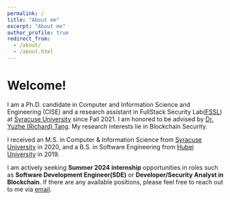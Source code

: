```yaml
---
permalink: /
title: "About me"
excerpt: "About me"
author_profile: true
redirect_from: 
  - /about/
  - /about.html
---
```


Welcome!
======
I am a Ph.D. candidate in Computer and Information Science and Engineering (CISE) and a research assistant in FullStack Security Lab([FSSL](http://tristartom.github.io/members.html)) at [Syracuse University](https://www.syracuse.edu/) since Fall 2021. I am honored to be advised by [Dr. Yuzhe (Richard) Tang](http://tristartom.github.io/). My research interests lie in Blockchain Security.

I received an M.S. in Computer & Information Science from [Syracuse University](https://www.syracuse.edu/) in 2020, and a B.S. in Software Engineering from [Hubei University](http://www.hubu.edu.cn) in 2019.

I am actively seeking **Summer 2024 internship** opportunities in roles such as **Software Development Engineer(SDE)** or **Developer/Security Analyst in Blockchain**. If there are any available positions, please feel free to reach out to me via [email](mailto:hizyx97@gmail.com).


